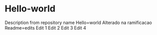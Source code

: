 # Hello-world
Description from repository name Hello=world
Alterado na ramificacao Readme=edits 
Edit 1
Edit 2
Edit 3
Edit 4
